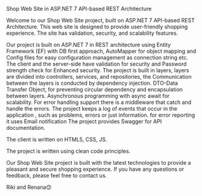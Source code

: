Shop Web Site in ASP.NET 7 API-based REST Architecture

Welcome to our Shop Web Site project, built on ASP.NET 7 API-based REST Architecture. 
This web site is designed to provide user-friendly shopping experience. The site has validation, security, and scalability features. 

Our project is built on ASP.NET 7  in REST architecture using Entity Framework (EF) with DB first approach,
AutoMapper for object mapping and Config files for easy configuration management as connection string etc. 
The client and the server-side have validation for security and Password strength check for Enhanced security.
The project is built in layers, layers are divided into controllers, services, and repositories, 
the Communication between the layers is conducted by dependency injection.
DTO-Data Transfer Object, for preventing circular dependency and encapsulation between layers.
Asynchronous programming with async await for scalability.
For error handling support there is a middleware that catch and handle the errors.
The project keeps a log of events that occur in  the application , such as problems, errors or just information.
for error reporting it uses Email notification
The project provides Swagger for API documentation.

The client is written on HTML5, CSS, JS. 

The project is written using clean code principles. 

Our Shop Web Site project is built with the latest technologies to provide a pleasant and secure shopping experience.
If you have any questions or feedback, please feel free to contact us.

Riki and Renana😊
